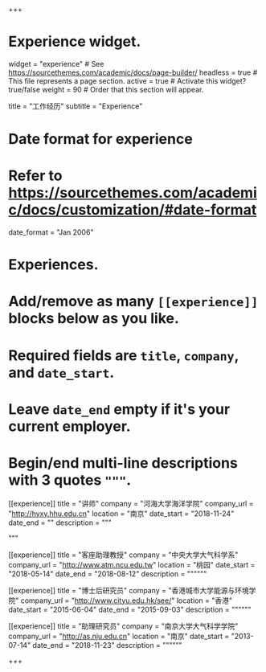 +++
# Experience widget.
widget = "experience"  # See https://sourcethemes.com/academic/docs/page-builder/
headless = true  # This file represents a page section.
active = true  # Activate this widget? true/false
weight = 90  # Order that this section will appear.

title = "工作经历"
subtitle = "Experience"

# Date format for experience
#   Refer to https://sourcethemes.com/academic/docs/customization/#date-format
date_format = "Jan 2006"

# Experiences.
#   Add/remove as many `[[experience]]` blocks below as you like.
#   Required fields are `title`, `company`, and `date_start`.
#   Leave `date_end` empty if it's your current employer.
#   Begin/end multi-line descriptions with 3 quotes `"""`.
[[experience]]
  title = "讲师"
  company = "河海大学海洋学院"
  company_url = "http://hyxy.hhu.edu.cn"
  location = "南京"
  date_start = "2018-11-24"
  date_end = ""
  description = """
  <!-- Responsibilities include:
  
  * Analysing
  * Modelling
  * Deploying -->
  """

[[experience]]
  title = "客座助理教授"
  company = "中央大学大气科学系"
  company_url = "http://www.atm.ncu.edu.tw"
  location = "桃园"
  date_start = "2018-05-14"
  date_end = "2018-08-12"
  description = """"""

[[experience]]
  title = "博士后研究员"
  company = "香港城市大学能源与环境学院"
  company_url = "http://www.cityu.edu.hk/see/"
  location = "香港"
  date_start = "2015-06-04"
  date_end = "2015-09-03"
  description = """"""

[[experience]]
  title = "助理研究员"
  company = "南京大学大气科学学院"
  company_url = "http://as.nju.edu.cn"
  location = "南京"
  date_start = "2013-07-14"
  date_end = "2018-11-23"
  description = """"""

+++
